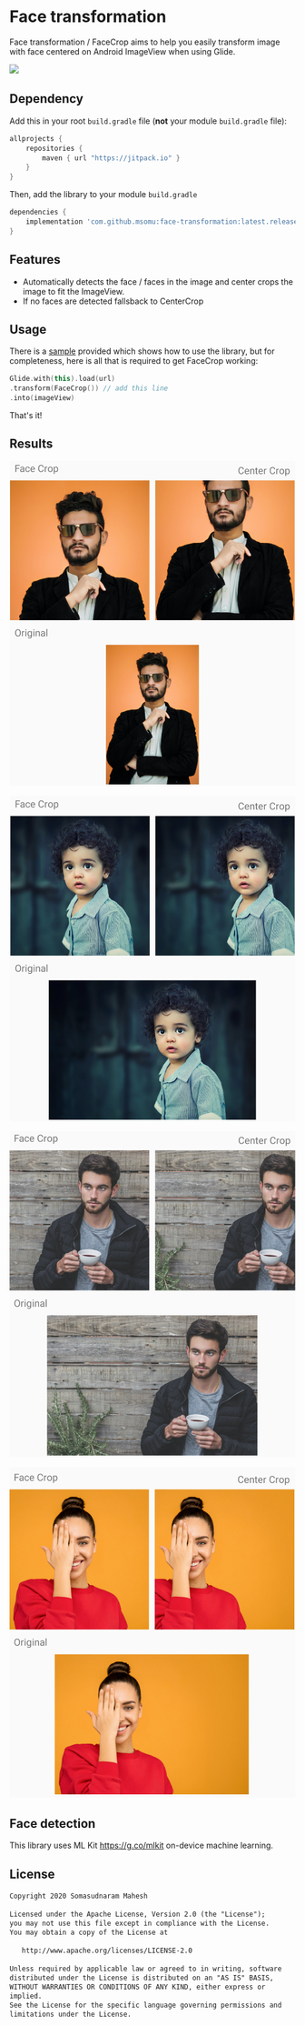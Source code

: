 # Face transformation
Face transformation / FaceCrop aims to help you easily transform image with face centered on Android ImageView when using Glide.

[![](https://jitpack.io/v/msomu/face-transformation.svg)](https://jitpack.io/#msomu/face-transformation)

## Dependency

Add this in your root `build.gradle` file (**not** your module `build.gradle` file):

```gradle
allprojects {
	repositories {
        maven { url "https://jitpack.io" }
    }
}
```

Then, add the library to your module `build.gradle`
```gradle
dependencies {
    implementation 'com.github.msomu:face-transformation:latest.release.here'
}
```

## Features
- Automatically detects the face / faces in the image and center crops the image to fit the ImageView.
- If no faces are detected fallsback to CenterCrop

## Usage
There is a [sample](https://github.com/msomu/face-transformation/tree/master/app) provided which shows how to use the library, but for completeness, here is all that is required to get FaceCrop working:
```kotlin
Glide.with(this).load(url)
.transform(FaceCrop()) // add this line
.into(imageView)
```
That's it!

Results
------
![example image 1](/images/example_1.png?raw=true)

![example image 2](/images/example_2.png?raw=true)

![example image 3](/images/example_3.png?raw=true)

![example image 4](/images/example_4.png?raw=true)

## Face detection
This library uses ML Kit https://g.co/mlkit on-device machine learning.

License
--------

    Copyright 2020 Somasudnaram Mahesh

    Licensed under the Apache License, Version 2.0 (the "License");
    you may not use this file except in compliance with the License.
    You may obtain a copy of the License at

       http://www.apache.org/licenses/LICENSE-2.0

    Unless required by applicable law or agreed to in writing, software
    distributed under the License is distributed on an "AS IS" BASIS,
    WITHOUT WARRANTIES OR CONDITIONS OF ANY KIND, either express or implied.
    See the License for the specific language governing permissions and
    limitations under the License.
